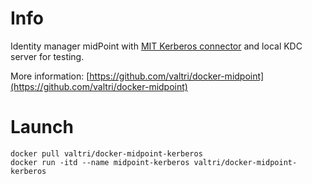 # Info

Identity manager midPoint with [MIT Kerberos connector](https://github.com/CESNET/kerberos-connector) and local KDC server for testing.

More information: [https://github.com/valtri/docker-midpoint](https://github.com/valtri/docker-midpoint)

# Launch

    docker pull valtri/docker-midpoint-kerberos
    docker run -itd --name midpoint-kerberos valtri/docker-midpoint-kerberos
